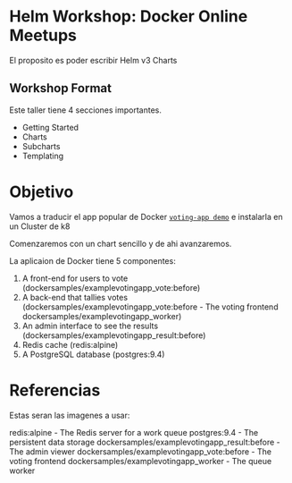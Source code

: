 # Helm Workshop: Docker Online Meetups
El proposito es poder escribir Helm v3 Charts

## Workshop Format
Este taller tiene 4 secciones importantes.

- Getting Started
- Charts
- Subcharts
- Templating

# Objetivo
Vamos a traducir el app popular de Docker [`voting-app demo`](https://github.com/dockersamples/example-voting-app) e instalarla en un Cluster de k8

Comenzaremos con un chart sencillo y de ahi avanzaremos.

La aplicaion de Docker tiene 5 componentes:


1. A front-end for users to vote (dockersamples/examplevotingapp_vote:before)
2. A back-end that tallies votes (dockersamples/examplevotingapp_vote:before - The voting frontend
dockersamples/examplevotingapp_worker)
3. An admin interface to see the results (dockersamples/examplevotingapp_result:before)
4. Redis cache (redis:alpine)
5. A PostgreSQL database (postgres:9.4)


# Referencias
Estas seran las imagenes a usar:

redis:alpine - The Redis server for a work queue
postgres:9.4 - The persistent data storage
dockersamples/examplevotingapp_result:before - The admin viewer
dockersamples/examplevotingapp_vote:before - The voting frontend
dockersamples/examplevotingapp_worker - The queue worker